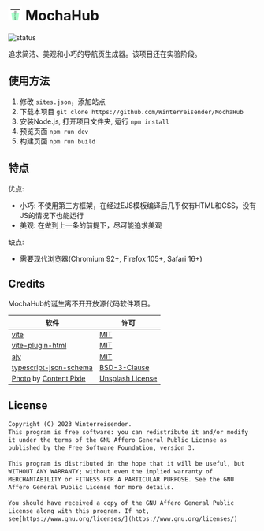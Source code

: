 <h1>
<img src="public/logo.svg" style="width: 1em; height: 1em" />
<span>MochaHub</span>
</h1>

![status](https://img.shields.io/badge/status-experimental-blue)

追求简洁、美观和小巧的导航页生成器。该项目还在实验阶段。

## 使用方法

1. 修改 `sites.json`，添加站点
2. 下载本项目 `git clone https://github.com/Winterreisender/MochaHub`
3. 安装Node.js, 打开项目文件夹, 运行 `npm install`
4. 预览页面 `npm run dev`
5. 构建页面 `npm run build`

## 特点

优点:

- 小巧: 不使用第三方框架，在经过EJS模板编译后几乎仅有HTML和CSS，没有JS的情况下也能运行
- 美观: 在做到上一条的前提下，尽可能追求美观

缺点:

- 需要现代浏览器(Chromium 92+, Firefox 105+, Safari 16+)

## Credits

MochaHub的诞生离不开开放源代码软件项目。

| 软件                                                                                              | 许可                                                                              |
| ------------------------------------------------------------------------------------------------- | --------------------------------------------------------------------------------- |
| [vite](https://vitejs.dev/)                                                                          | [MIT](https://github.com/vitejs/vite/blob/main/LICENSE)                              |
| [vite-plugin-html](https://github.com/vbenjs/vite-plugin-html)                                       | [MIT](https://github.com/vbenjs/vite-plugin-html/blob/main/LICENSE)                  |
| [ajv](https://github.com/ajv-validator/ajv)                                                          | [MIT](https://github.com/ajv-validator/ajv/blob/main/LICENSE)                        |
| [typescript-json-schema](https://github.com/YousefED/typescript-json-schema)                         | [BSD-3-Clause](https://github.com/YousefED/typescript-json-schema/blob/main/LICENSE) |
| [Photo](https://unsplash.com/photos/m-gqDRzbJLQ) by [Content Pixie](https://unsplash.com/@contentpixie) | [Unsplash License](https://unsplash.com/license)                                     |

## License

    Copyright (C) 2023 Winterreisender.
    This program is free software: you can redistribute it and/or modify it under the terms of the GNU Affero General Public License as published by the Free Software Foundation, version 3.

    This program is distributed in the hope that it will be useful, but WITHOUT ANY WARRANTY; without even the implied warranty of MERCHANTABILITY or FITNESS FOR A PARTICULAR PURPOSE. See the GNU Affero General Public License for more details.

    You should have received a copy of the GNU Affero General Public License along with this program. If not, see[https://www.gnu.org/licenses/](https://www.gnu.org/licenses/)
